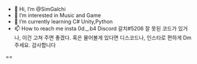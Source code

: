 - 👋 Hi, I’m @SimGalchi
- 👀 I’m interested in Music and Game
- 🌱 I’m currently learning C# Unity,Python
- 📫 How to reach me insta 0d._.b4 Discord 갈치#5206
잘 못된 코드가 있거나, 이건 고쳐 주면 좋겠다.
혹은 물어볼게 있다면
디스코드나, 인스타로 편하게 Dm주세요. 감사합니다

<!---
SimGalchi/SimGalchi is a ✨ special ✨ repository because its `README.md` (this file) appears on your GitHub profile.
You can click the Preview link to take a look at your changes.
--->
==
